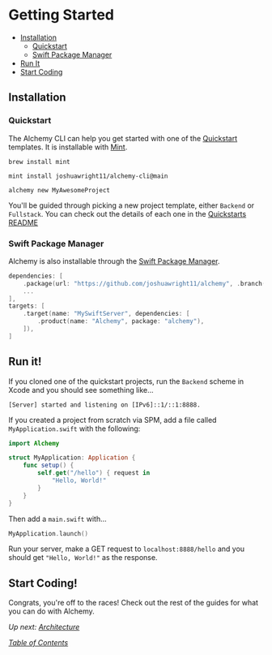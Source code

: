 # Getting Started

- [Installation](#installation)
  * [Quickstart](#quickstart)
  * [Swift Package Manager](#swift-package-manager)
- [Run It](#run-it)
- [Start Coding](#start-coding)

## Installation

### Quickstart

The Alchemy CLI can help you get started with one of the [Quickstart](Quickstarts/) templates. It is installable with [Mint](https://github.com/yonaskolb/Mint).

```shell
brew install mint
```

```shell
mint install joshuawright11/alchemy-cli@main
```

```shell
alchemy new MyAwesomeProject
```

You'll be guided through picking a new project template, either `Backend` or `Fullstack`. You can check out the details of each one in the [Quickstarts README](Quickstarts/)

### Swift Package Manager

Alchemy is also installable through the [Swift Package Manager](https://github.com/apple/swift-package-manager).

```swift
dependencies: [
    .package(url: "https://github.com/joshuawright11/alchemy", .branch("main"))
    ...
],
targets: [
    .target(name: "MySwiftServer", dependencies: [
        .product(name: "Alchemy", package: "alchemy"),
    ]),
]
```

## Run it!

If you cloned one of the quickstart projects, run the `Backend` scheme in Xcode and you should see something like...

```
[Server] started and listening on [IPv6]::1/::1:8888.
```

If you created a project from scratch via SPM, add a file called `MyApplication.swift` with the following:

```swift
import Alchemy

struct MyApplication: Application {
    func setup() {
        self.get("/hello") { request in
            "Hello, World!"
        }
    }
}
```

Then add a `main.swift` with...

```swift
MyApplication.launch()
```
Run your server, make a GET request to `localhost:8888/hello` and you should get `"Hello, World!"` as the response.

## Start Coding!

Congrats, you're off to the races! Check out the rest of the guides for what you can do with Alchemy.

_Up next: [Architecture](1a_Architecture.md)_

_[Table of Contents](/Docs#docs)_
